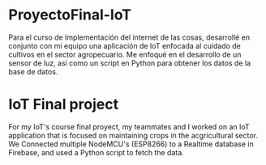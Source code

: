 # ProyectoFinal-IoT
Para el curso de Implementación del internet de las cosas, desarrollé en conjunto con mi equipo una aplicación de IoT enfocada al cuidado de cultivos en el sector agropecuario. Me enfoqué en el desarrollo de un sensor de luz, así como un script en Python para obtener los datos de la base de datos. 

# IoT Final project 
For my IoT's course final proyect, my teammates and I worked on an IoT application that is focused on maintaining crops in the acgricultural sector. We Connected multiple NodeMCU's (ESP8266) to a Realtime database in Firebase, and used a Python script to fetch the data. 
